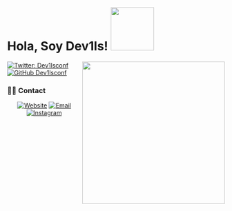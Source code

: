 <h1> Hola, Soy Dev1ls! <img src="https://media.giphy.com/media/8A78emb8eQsPknYabX/giphy.gif" width="100"></h1>
<img align='right' src="https://media.giphy.com/media/26tn33aiTi1jkl6H6/giphy.gif" width="330">

[![Twitter: Dev1lsconf](https://img.shields.io/twitter/follow/dev1lsconf?style=social)](https://twitter.com/dev1sconf)
[![GitHub Dev1lsconf](https://img.shields.io/github/followers/dev1lsconf?label=follow&style=social)](https://github.com/dev1lsconf)


<h3> 🤝🏻 Contact </h3>

<p align="center">
<a href="https://dev1ls.online" target="_blank"><img alt="Website" src="https://img.shields.io/badge/Website-www.dev1ls.online-np-blue?style=flat&logo=google-chrome"></a>
<a href="mailto:dev1lsconf@gmail.com"><img alt="Email" src="https://img.shields.io/badge/Email-dev1lsconf@gmail.com-blue?style=flat&logo=gmail"></a>
<a href="https://instagram.com/dev1lsconf" target="_blank"><img alt="Instagram" src="https://img.shields.io/badge/Instragram-www.instagram.com/dev1lsconf-np-blue?style=flat&logo=instagram"></a>
</p>

<!--
**dev1lsconf/dev1lsconf** is a ✨ _special_ ✨ repository because its `README.md` (this file) appears on your GitHub profile.

Here are some ideas to get you started:

- 🔭 I’m currently working on ...
- 🌱 I’m currently learning ...
- 👯 I’m looking to collaborate on ...
- 🤔 I’m looking for help with ...
- 💬 Ask me about ...
- 📫 How to reach me: ...
- 😄 Pronouns: ...
- ⚡ Fun fact: ...
-->

